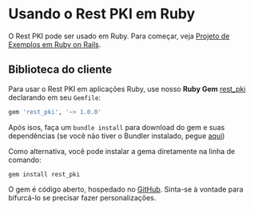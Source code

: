 ﻿# Usando o Rest PKI em Ruby

O Rest PKI pode ser usado em Ruby. Para começar, veja [Projeto de Exemplos em Ruby on Rails](rails.md).

## Biblioteca do cliente
 
Para usar o Rest PKI em aplicações Ruby, use nosso **Ruby Gem** [rest_pki](https://rubygems.org/gems/rest_pki) declarando em seu `Gemfile`:

```gemspec
gem 'rest_pki', '~> 1.0.0'
```

Após isos, faça um `bundle install` para download do gem e suas dependências (se você não tiver o Bundler instalado, pegue [aqui](http://bundler.io/))

Como alternativa, você pode instalar a gema diretamente na linha de comando:

```
gem install rest_pki
```

O gem é código aberto, hospedado no [GitHub](https://github.com/LacunaSoftware/RestPkiRubyClient). Sinta-se à vontade para bifurcá-lo se precisar fazer personalizações.
